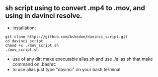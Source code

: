 ## sh script using to convert .mp4 to .mov, and using in davinci resolve.
*   installation:
```
git clone https://github.com/Askodon/davinci_script.git
cd davinci_script
chmod +x ./mov_script.sh
./mov_script.sh
```
*   use of any dir: make executable alias.sh and use ./alias.sh that make command on .bashrc
*   to use alias just type "davinci" on your bash terminal

